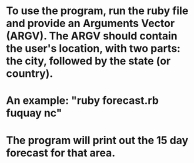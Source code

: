# To use the program, run the ruby file and provide an Arguments Vector (ARGV). The ARGV should contain the user's location, with two parts: the city, followed by the state (or country).

# An example: "ruby forecast.rb fuquay nc"

# The program will print out the 15 day forecast for that area.
